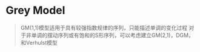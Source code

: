 # Grey Model
> GM(1,1)模型适用于具有较强指数规律的序列，只能描述单调的变化过程
> 对于非单调的摆动序列或有饱和的S形序列，可以考虑建立GM(2,1)，DGM，和Verhulst模型
